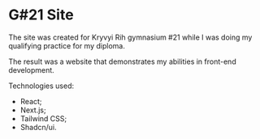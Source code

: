 # G#21 Site

The site was created for Kryvyi Rih gymnasium #21 while I was doing my qualifying practice for my diploma. 

The result was a website that demonstrates my abilities in front-end development.

Technologies used:
 - React;
 - Next.js;
 - Tailwind CSS;
 - Shadcn/ui.